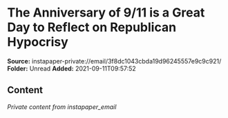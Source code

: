 # The Anniversary of 9/11 is a Great Day to Reflect on Republican Hypocrisy

**Source:** instapaper-private://email/3f8dc1043cbda19d96245557e9c9c921/
**Folder:** Unread
**Added:** 2021-09-11T09:57:52




## Content
*Private content from instapaper_email*
